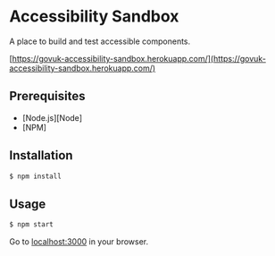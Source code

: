 # Accessibility Sandbox

A place to build and test accessible components.

[https://govuk-accessibility-sandbox.herokuapp.com/](https://govuk-accessibility-sandbox.herokuapp.com/)

## Prerequisites
* [Node.js][Node]
* [NPM]

## Installation

```sh
$ npm install
```

## Usage

```sh
$ npm start
```

Go to [localhost:3000](http://localhost:3000) in your browser.